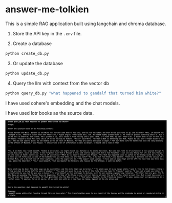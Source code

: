 # answer-me-tolkien

This is a simple RAG application built using langchain and chroma database.

1. Store the API key in the `.env` file.

2. Create a database

```bash
python create_db.py
```

3. Or update the database

```bash
python update_db.py
```

4. Query the llm with context from the vector db

```python
python query_db.py "what happened to gandalf that turned him white?"
```

I have used cohere's embedding and the chat models.

I have used lotr books as the source data.

![output](assets/output.png)

